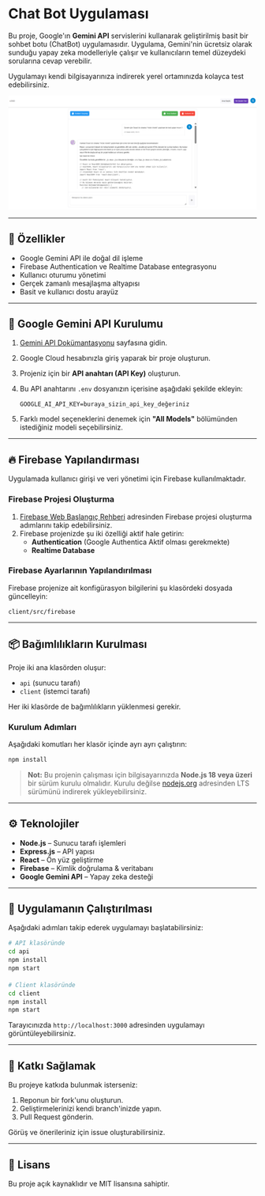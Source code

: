 # Chat Bot Uygulaması

Bu proje, Google'ın **Gemini API** servislerini kullanarak geliştirilmiş basit bir sohbet botu (ChatBot) uygulamasıdır. Uygulama, Gemini'nin ücretsiz olarak sunduğu yapay zeka modelleriyle çalışır ve kullanıcıların temel düzeydeki sorularına cevap verebilir.

Uygulamayı kendi bilgisayarınıza indirerek yerel ortamınızda kolayca test edebilirsiniz.

![alt text](image.png)

---

## 🚀 Özellikler

- Google Gemini API ile doğal dil işleme
- Firebase Authentication ve Realtime Database entegrasyonu
- Kullanıcı oturumu yönetimi
- Gerçek zamanlı mesajlaşma altyapısı
- Basit ve kullanıcı dostu arayüz

---

## 🔑 Google Gemini API Kurulumu

1. [Gemini API Dokümantasyonu](https://ai.google.dev/gemini-api/docs) sayfasına gidin.
2. Google Cloud hesabınızla giriş yaparak bir proje oluşturun.
3. Projeniz için bir **API anahtarı (API Key)** oluşturun.
4. Bu API anahtarını `.env` dosyanızın içerisine aşağıdaki şekilde ekleyin:

   ```env
   GOOGLE_AI_API_KEY=buraya_sizin_api_key_değeriniz
   ```

5. Farklı model seçeneklerini denemek için **"All Models"** bölümünden istediğiniz modeli seçebilirsiniz.

---

## 🔥 Firebase Yapılandırması

Uygulamada kullanıcı girişi ve veri yönetimi için Firebase kullanılmaktadır.

### Firebase Projesi Oluşturma

1. [Firebase Web Başlangıç Rehberi](https://imselmon.medium.com/firebase-for-web-a-step-by-step-tutorial-bf4da59c0a02) adresinden Firebase projesi oluşturma adımlarını takip edebilirsiniz.
2. Firebase projenizde şu iki özelliği aktif hale getirin:
   - **Authentication** (Google Authentica Aktif olması gerekmekte)
   - **Realtime Database**

### Firebase Ayarlarının Yapılandırılması

Firebase projenize ait konfigürasyon bilgilerini şu klasördeki dosyada güncelleyin:

```
client/src/firebase
```

---

## 📦 Bağımlılıkların Kurulması

Proje iki ana klasörden oluşur:

- `api` (sunucu tarafı)
- `client` (istemci tarafı)

Her iki klasörde de bağımlılıkların yüklenmesi gerekir.

### Kurulum Adımları

Aşağıdaki komutları her klasör içinde ayrı ayrı çalıştırın:

```bash
npm install
```

> **Not:** Bu projenin çalışması için bilgisayarınızda **Node.js 18 veya üzeri** bir sürüm kurulu olmalıdır. Kurulu değilse [nodejs.org](https://nodejs.org/tr) adresinden LTS sürümünü indirerek yükleyebilirsiniz.

---

## ⚙️ Teknolojiler

- **Node.js** – Sunucu tarafı işlemleri
- **Express.js** – API yapısı
- **React** – Ön yüz geliştirme
- **Firebase** – Kimlik doğrulama & veritabanı
- **Google Gemini API** – Yapay zeka desteği

---

## 🧪 Uygulamanın Çalıştırılması

Aşağıdaki adımları takip ederek uygulamayı başlatabilirsiniz:

```bash
# API klasöründe
cd api
npm install
npm start

# Client klasöründe
cd client
npm install
npm start
```

Tarayıcınızda `http://localhost:3000` adresinden uygulamayı görüntüleyebilirsiniz.

---

## 🤝 Katkı Sağlamak

Bu projeye katkıda bulunmak isterseniz:

1. Reponun bir fork'unu oluşturun.
2. Geliştirmelerinizi kendi branch'inizde yapın.
3. Pull Request gönderin.

Görüş ve önerileriniz için issue oluşturabilirsiniz.

---

## 📄 Lisans

Bu proje açık kaynaklıdır ve MIT lisansına sahiptir.
